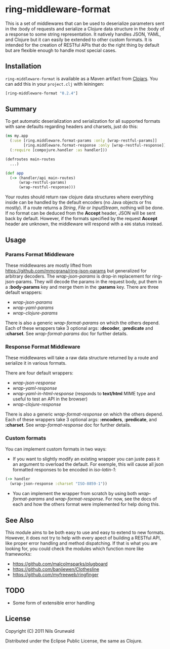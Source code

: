 # ring-middleware-format #

This is a set of middlewares that can be used to deserialize parameters sent in the :body of requests and serialize a Clojure data structure in the :body of a response to some string representation. It natively handles JSON, YAML, and Clojure but it can easily be extended to other custom formats. It is intended for the creation of RESTful APIs that do the right thing by default but are flexible enough to handle most special cases.

## Installation

`ring-middleware-format` is available as a Maven artifact from [Clojars](http://clojars.org/ring-middleware-format). You can add this in your `project.clj` with leiningen:

```clojure
[ring-middleware-format "0.2.4"]
```

## Summary ##

To get automatic deserialization and serialization for all supported formats with sane defaults regarding headers and charsets, just do this:

```clojure
(ns my.app
  (:use [ring.middleware.format-params :only [wrap-restful-params]]
        [ring.middleware.format-response :only [wrap-restful-response]])
  (:require [compojure.handler :as handler]))

(defroutes main-routes
  ...)

(def app
  (-> (handler/api main-routes)
      (wrap-restful-params)
      (wrap-restful-response)))
```

Your routes should return raw clojure data structures where everything inside can be handled by the default encoders (no Java objects or fns mostly). If a route returns a _String_, _File_ or _InputStream_, nothing will be done. If no format can be deduced from the **Accept** header, JSON will be sent back by default. However, if the formats specified by the request **Accept** header are unknown, the middleware will respond with a `406` status instead.

## Usage ##

### Params Format Middleware ###

These middlewares are mostly lifted from https://github.com/mmcgrana/ring-json-params but generalized for arbitrary decoders. The _wrap-json-params_ is drop-in replacement for ring-json-params. They will decode the params in the request body, put them in a **:body-params** key and merge them in the **:params** key.
There are three default wrappers:

+ _wrap-json-params_
+ _wrap-yaml-params_
+ _wrap-clojure-params_

There is also a generic _wrap-format-params_ on which the others depend. Each of these wrappers take 3 optional args: **:decoder**, **:predicate** and **:charset**. See _wrap-format-params_ doc for further details.

### Response Format Middleware ###

These middlewares will take a raw data structure returned by a route and serialize it in various formats.

There are four default wrappers:

+ _wrap-json-response_
+ _wrap-yaml-response_
+ _wrap-yaml-in-html-response_ (responds to **text/html** MIME type and useful to test an API in the browser)
+ _wrap-clojure-response_

There is also a generic _wrap-format-response_ on which the others depend. Each of these wrappers take 3 optional args: **:encoders**, **:predicate**, and **:charset**. See _wrap-format-response_ doc for further details.

### Custom formats ###

You can implement custom formats in two ways:

+ If you want to slightly modify an existing wrapper you can juste pass it an argument to overload the default.
For exemple, this will cause all json formatted responses to be encoded in _iso-latin-1_:

```clojure
(-> handler
  (wrap-json-response :charset "ISO-8859-1"))
```
+ You can implement the wrapper from scratch by using both _wrap-format-params_ and _wrap-format-response_. For now, see the docs of each and how the others format were implemented for help doing this.

## See Also ##

This module aims to be both easy to use and easy to extend to new formats. However, it does not try to help with every apect of building a RESTful API, like proper error handling and method dispatching. If that is what you are looking for, you could check the modules which function more like frameworks:

+ https://github.com/malcolmsparks/plugboard
+ https://github.com/banjiewen/Clothesline
+ https://github.com/myfreeweb/ringfinger

## TODO ##

+ Some form of extensible error handling

## License ##

Copyright (C) 2011 Nils Grunwald

Distributed under the Eclipse Public License, the same as Clojure.
